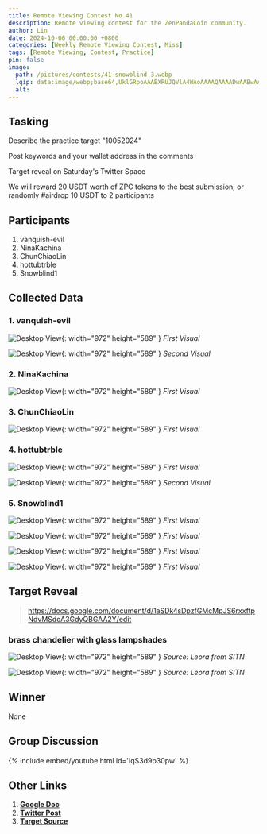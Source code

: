 ```yaml
---
title: Remote Viewing Contest No.41
description: Remote viewing contest for the ZenPandaCoin community.
author: Lin
date: 2024-10-06 00:00:00 +0800
categories: [Weekly Remote Viewing Contest, Miss]
tags: [Remote Viewing, Contest, Practice]
pin: false
image:
  path: /pictures/contests/41-snowblind-3.webp
  lqip: data:image/webp;base64,UklGRpoAAABXRUJQVlA4WAoAAAAQAAAADwAABwAAQUxQSDIAAAARL0AmbZurmr57yyIiqE8oiG0bejIYEQTgqiDA9vqnsUSI6H+oAERp2HZ65qP/VIAWAFZQOCBCAAAA8AEAnQEqEAAIAAVAfCWkAALp8sF8rgRgAP7o9FDvMCkMde9PK7euH5M1m6VWoDXf2FkP3BqV0ZYbO6NA/VFIAAAA
  alt:
---
```


## Tasking

Describe the practice target "10052024"

Post keywords and your wallet address in the comments

Target reveal on Saturday's Twitter Space

We will reward 20 USDT worth of ZPC tokens to the best submission, or randomly #airdrop 10 USDT to 2 participants


## Participants

1. vanquish-evil
2. NinaKachina
3. ChunChiaoLin
4. hottubtrble
5. Snowblind1


## Collected Data

### 1. vanquish-evil

![Desktop View](/pictures/contests/41-vanquishevil-1.webp){: width="972" height="589" }
_First Visual_

![Desktop View](/pictures/contests/41-vanquishevil-2.webp){: width="972" height="589" }
_Second Visual_

### 2. NinaKachina

![Desktop View](/pictures/contests/41-ninakachina-1.webp){: width="972" height="589" }
_First Visual_

### 3. ChunChiaoLin

![Desktop View](/pictures/contests/41-lin-1.webp){: width="972" height="589" }
_First Visual_

### 4. hottubtrble

![Desktop View](/pictures/contests/41-jeff-1.webp){: width="972" height="589" }
_First Visual_

![Desktop View](/pictures/contests/41-jeff-2.webp){: width="972" height="589" }
_Second Visual_

### 5. Snowblind1

![Desktop View](/pictures/contests/41-snowblind-1.webp){: width="972" height="589" }
_First Visual_

![Desktop View](/pictures/contests/41-snowblind-2.webp){: width="972" height="589" }
_First Visual_

![Desktop View](/pictures/contests/41-snowblind-3.webp){: width="972" height="589" }
_First Visual_

![Desktop View](/pictures/contests/41-snowblind-4.webp){: width="972" height="589" }
_First Visual_


## Target Reveal

> https://docs.google.com/document/d/1aSDk4sDpzfGMcMpJS6rxxftpNdvMSdoA3GdyQBGAA2Y/edit


### brass chandelier with glass lampshades

![Desktop View](/pictures/contests/41-target-1.webp){: width="972" height="589" }
_Source: Leora from SITN_

![Desktop View](/pictures/contests/41-target-2.webp){: width="972" height="589" }
_Source: Leora from SITN_


## Winner

None


## Group Discussion

{% include embed/youtube.html id='IqS3d9b30pw' %}


## Other Links

1. [**Google Doc**][Google Doc]
2. [**Twitter Post**][Twitter Post]
3. [**Target Source**][Target Source]


[Google Doc]: https://docs.google.com/document/d/1aSDk4sDpzfGMcMpJS6rxxftpNdvMSdoA3GdyQBGAA2Y/edit
[Twitter Post]: https://x.com/ZenPandaCoin/status/1843109275608191178
[Target Source]: https://docs.google.com/document/d/1aSDk4sDpzfGMcMpJS6rxxftpNdvMSdoA3GdyQBGAA2Y/edit
